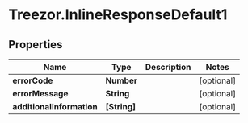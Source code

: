 # Treezor.InlineResponseDefault1

## Properties
Name | Type | Description | Notes
------------ | ------------- | ------------- | -------------
**errorCode** | **Number** |  | [optional] 
**errorMessage** | **String** |  | [optional] 
**additionalInformation** | **[String]** |  | [optional] 
